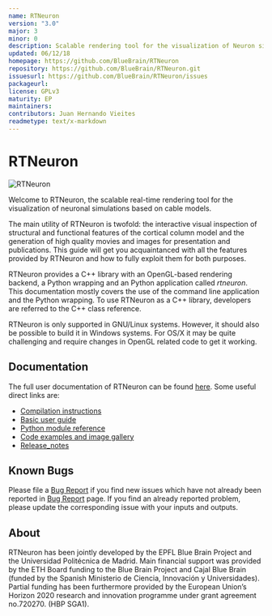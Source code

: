 ```yaml
---
name: RTNeuron
version: "3.0"
major: 3
minor: 0
description: Scalable rendering tool for the visualization of Neuron simulation data.
updated: 06/12/18
homepage: https://github.com/BlueBrain/RTNeuron
repository: https://github.com/BlueBrain/RTNeuron.git
issuesurl: https://github.com/BlueBrain/RTNeuron/issues
packageurl: 
license: GPLv3
maturity: EP
maintainers: 
contributors: Juan Hernando Vieites
readmetype: text/x-markdown
---
```

# RTNeuron

![RTNeuron](doc/img/cover.png)

Welcome to RTNeuron, the scalable real-time rendering tool for the
visualization of neuronal simulations based on cable models.

The main utility of RTNeuron is twofold: the interactive visual inspection of
structural and functional features of the cortical column model and the
generation of high quality movies and images for presentation and publications.
This guide will get you acquaintanced with all the features provided by
RTNeuron and how to fully exploit them for both purposes.

RTNeuron provides a C++ library with an OpenGL-based rendering backend, a
Python wrapping and an Python application called *rtneuron*.  This
documentation mostly covers the use of the command line application and the
Python wrapping. To use RTNeuron as a C++ library, developers are referred to
the C++ class reference.

RTNeuron is only supported in GNU/Linux systems. However, it should also be
possible to build it in Windows systems. For OS/X it may be quite challenging
and require changes in OpenGL related code to get it working.

## Documentation

The full user documentation of RTNeuron can be found [here](http://bluebrain.github.io/RTNeuron-3.0/index.html). Some useful direct links are:
- [Compilation instructions](http://bluebrain.github.io/RTNeuron-3.0/compilation.html)
- [Basic user guide](http://bluebrain.github.io/RTNeuron-3.0/user_guide.html)
- [Python module reference](http://bluebrain.github.io/RTNeuron-3.0/python/index.html)
- [Code examples and image gallery](http://bluebrain.github.io/RTNeuron-3.0/python/gallery.html)
- [Release_notes](http://bluebrain.github.io/RTNeuron-3.0/release_notes.html)

## Known Bugs

Please file a [Bug Report](https://github.com/BlueBrain/RTNeuron/issues) if you
find new issues which have not already been reported in
[Bug Report](https://github.com/BlueBrain/RTNeuron/issues) page. If you find an
already reported problem, please update the corresponding issue with your inputs
and outputs.

## About

RTNeuron has been jointly developed by the EPFL Blue Brain Project and the
Universidad Politécnica de Madrid. Main financial support was provided by the
ETH Board funding to the Blue Brain Project and Cajal Blue Brain (funded by
the Spanish Ministerio de Ciencia, Innovación y Universidades). Partial
funding has been furthermore provided by the European Union’s Horizon 2020
research and innovation programme under grant agreement no.720270. (HBP SGA1).

